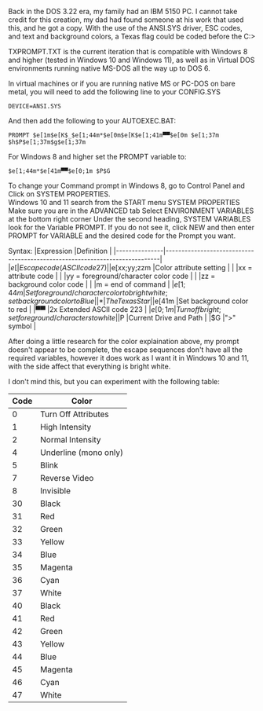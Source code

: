 Back in the DOS 3.22 era, my family had an IBM 5150 PC.  I cannot take credit for this creation, my dad had found someone at his work 
that used this, and he got a copy.  With the use of the ANSI.SYS driver, ESC codes, and text and background colors, a Texas flag could
be coded before the C:\>

TXPROMPT.TXT is the current iteration that is compatible with Windows 8 and higher (tested in Windows 10 and Windows 11), as well as in 
Virtual DOS environments running native MS-DOS all the way up to DOS 6.

In virtual machines or if you are running native MS or PC-DOS on bare metal, you will need to add the following line to your CONFIG.SYS
```
DEVICE=ANSI.SYS
```
And then add the following to your AUTOEXEC.BAT:
```
PROMPT $e[1m$e[K$_$e[1;44m*$e[0m$e[K$e[1;41m▀▀$e[0m $e[1;37m $h$P$e[1;37m$g$e[1;37m
```
For Windows 8 and higher set the PROMPT variable to:
```
$e[1;44m*$e[41m▀▀$e[0;1m $P$G
```

To change your Command prompt in Windows 8, go to Control Panel and Click on SYSTEM PROPERTIES.  
Windows 10 and 11 search from the START menu SYSTEM PROPERTIES
Make sure you are in the ADVANCED tab
Select ENVIRONMENT VARIABLES at the bottom right corner
Under the second heading, SYSTEM VARIABLES look for the Variable PROMPT.  If you do not see it, click NEW and then enter PROMPT for VARIABLE
and the desired code for the Prompt you want.

Syntax:
|Expression     |Definition                                                                  |
|---------------|----------------------------------------------------------------------------|
|$e[		|Escape code (ASCII code 27)                                                 |
|$e[xx;yy;zzm   |Color attribute setting  	                                             |
|		|xx = attribute code                                                         |
|		|yy = foreground/character color code                                        |
|		|zz = background color code                                                  |
|		|m = end of command                                                          |
|$e[1;44m	|Set foreground/character color to bright white; set background color to Blue|
|*		|The Texas Star                                                              |
|$e[41m		|Set background color to red                                                 |
|▀▀		|2x Extended ASCII code 223                                                  |
|$e[0;1m	|Turn off bright; set foreground/characters to white                         |
|$P		|Current Drive and Path                                                      |
|$G		|">" symbol                                                                  |

After doing a little research for the color explaination above, my prompt doesn't appear to be complete, the escape sequences don't have all 
the required variables, however it does work as I want it in Windows 10 and 11, with the side affect that everything is bright white.

I don't mind this, but you can experiment with the following table:

|Code 	|Color|
|--|--|
|0 	|Turn Off Attributes|
|1 	|High Intensity|
|2 	|Normal Intensity|
|4 	|Underline (mono only)|
|5 	|Blink|
|7 	|Reverse Video|
|8 	|Invisible|
|30 	|Black|
|31 	|Red|
|32 	|Green|
|33 	|Yellow|
|34 	|Blue|
|35 	|Magenta|
|36 	|Cyan|
|37 	|White|
|40 	|Black|
|41 	|Red|
|42 	|Green|
|43 	|Yellow|
|44 	|Blue|
|45 	|Magenta|
|46 	|Cyan|
|47 	|White|
